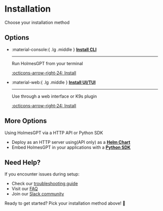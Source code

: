 # Installation

Choose your installation method

## Options

<div class="grid cards" markdown>

-   :material-console:{ .lg .middle } **[Install CLI](installation/cli-installation.md)**

    ---

    Run HolmesGPT from your terminal

    [:octicons-arrow-right-24: Install](installation/cli-installation.md)

-   :material-web:{ .lg .middle } **[Install UI/TUI](installation/ui-installation.md)**

    ---

    Use through a web interface or K9s plugin

    [:octicons-arrow-right-24: Install](installation/ui-installation.md)


</div>

## More Options

Using HolmesGPT via a HTTP API or Python SDK

* Deploy as an HTTP server using(API only) as a **[Helm Chart](installation/kubernetes-installation.md)**
* Embed HolmesGPT in your applications with a **[Python SDK](installation/python-installation.md)**

## Need Help?

If you encounter issues during setup:

- Check our [troubleshooting guide](reference/troubleshooting.md)
- Visit our [FAQ](../reference/)
- Join our [Slack community](https://robustacommunity.slack.com)

Ready to get started? Pick your installation method above! 🚀
